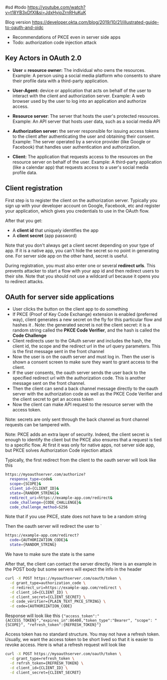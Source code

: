 #sd #todo
https://youtube.com/watch?v=t18YB3xDfXI&si=JdxHyjoZrnRHuKuK

Blog version
https://developer.okta.com/blog/2019/10/21/illustrated-guide-to-oauth-and-oidc

- Recommendations of PKCE even in server side apps
- Todo: authorization code injection attack


## Key Actors in OAuth 2.0

- **User = resource owner:** The individual who owns the resources. Example: A person using a social media platform who consents to share their profile data with a third-party application.

- **User-Agent:** device or application that acts on behalf of the user to interact with the client and authorization server. Example: A web browser used by the user to log into an application and authorize access.

- **Resource server**: The server that hosts the user's protected resources. Example: An API server that hosts user data, such as a social media API

- **Authorization server:** the server responsible for issuing access tokens to the client after authenticating the user and obtaining their consent. Example: The server operated by a service provider (like Google or Facebook) that handles user authentication and authorization.

- **Client:** The application that requests access to the resources on the resource server on behalf of the user. Example: A third-party application (like a calendar app) that requests access to a user's social media profile data.




## Client registration

First step is to register the client on the authorization server. Typically you sign up with your developer account on Google, Facebook, etc and register your application, which gives you credentials to use in the OAuth flow. 

After that you get: 
- A **client id** that uniquely identifies the app
- A **client secret** (app password)

Note that you don't always get a client secret depending on your type of app. If it is a native app, you can't hide the secret so no point in generating one. For server side app on the other hand, secret is useful. 

During registration, you must also enter one or several **redirect urls**. This prevents attacker to start a flow with your app id and then redirect users to their site. Note that you should not use a wildcard url because it opens you to redirect attacks.

## OAuth for server side applications

- User clicks the button on the client app to do something
- If PKCE (Proof of Key Code Exchange) extension is enabled (preferred way), client generates a new secret on the fly for this particular flow and hashes it . Note: the generated secret is not the client secret: it is a random string called the **PKCE Code Verifier**, and the hash is called the **Code Challenge**
- Client redirects user to the OAuth server and includes the hash, the client id, the scope and the redirect url in the url query parameters. This is the first message sent in the front channel
- Now the user is on the oauth server and must log in. Then the user is shown a consent screen to make sure they want to grant access to the client. 
- If the user consents, the oauth server sends the user back to the specified redirect url with the authorization code. This is another message sent on the front channel.
- Then the client can send a back channel message directly to the oauth server with the authorization code as well as the PKCE Code Verifier and the client secret to get an access token
- Now the client can make API request to the resource server with the access token. 


Note: secrets are only sent through the back channel as front channel requests can be tampered with.

Note: PKCE adds an extra layer of security. Indeed, the client secret is enough to identify the client but the PKCE also ensures that a request is tied to a specific flow. At first it was only for native apps, not server side app, but PKCE solves Authorization Code injection attack


Typically, the first redirect from the client to the oauth server will look like this
```bash
https://myoauthserver.com/authorize?
  response_type=code&
  scope={SCOPE}&
  client_id={CLIENT_ID}&
  state={RANDOM_STRING}&
  redirect_uri=https://example-app.com/redirect&
  code_challenge={CODE_CHALLENGE}&
  code_challenge_method=S256
```
Note that if you use PKCE, state does not have to be a random string

Then the oauth server will redirect the user to `
```bash
https://example-app.com/redirect?
  code={AUTHORIZATION_CODE}&
  state={RANDOM_STRING}
```
We have to make sure the state is the same

After that, the client can contact the server directly. Here is an example in the POST body but some servers will expect the info in the header
```bash
curl -X POST https://myoauthserver.com/oauth/token \
  -d grant_type=authorization_code \
  -d redirect_uri=https://example-app.com/redirect \
  -d client_id={CLIENT_ID} \
  -d client_secret={CLIENT_SECRET} \
  -d code_verifier={PLAIN_TEXT_PKCE_STRING} \
  -d code={AUTHORIZATION_CODE}
```
Response will look like this
`{"access_token":"{ACCESS_TOKEN}","expires_in":86400,"token_type":"Bearer", "scope": "{SCOPE}", "refresh_token":{REFRESH_TOKEN}"}`

Access token has no standard structure. You may not have a refresh token. 
Usually, we want the access token to be short lived so that it is easier to revoke access. 
Here is what a refresh request will look like
```bash
curl -X POST https://myoauthserver.com/oauth/token \
  -d grant_type=refresh_token \
  -d refrsh_token={REFRESH_TOKEN} \
  -d client_id={CLIENT_ID} \
  -d client_secret={CLIENT_SECRET} 
```
